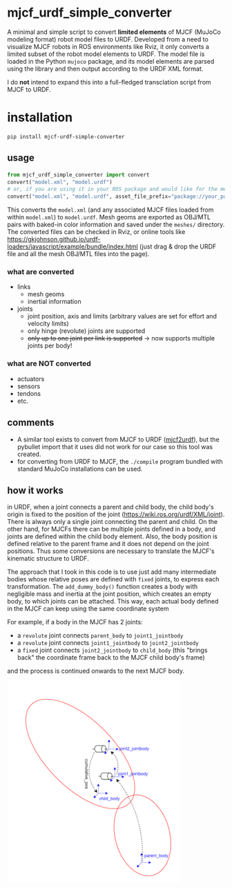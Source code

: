 # mjcf_urdf_simple_converter
A minimal and simple script to convert **limited elements** of MJCF (MuJoCo modeling format) robot model files to URDF. Developed from a need to visualize MJCF robots in ROS environments like Rviz, it only converts a limited subset of the robot model elements to URDF.
The model file is loaded in the Python `mujoco` package, and its model elements are parsed using the library and then output according to the URDF XML format.

I do **not** intend to expand this into a full-fledged transclation script from MJCF to URDF.

# installation
```
pip install mjcf-urdf-simple-converter
```

## usage
```python
from mjcf_urdf_simple_converter import convert
convert("model.xml", "model.urdf")
# or, if you are using it in your ROS package and would like for the mesh directories to be resolved correctly, set meshfile_prefix, for example:
convert("model.xml", "model.urdf", asset_file_prefix="package://your_package_name/model/")
```
This converts the `model.xml` (and any associated MJCF files loaded from within `model.xml`) to `model.urdf`. Mesh geoms are exported as OBJ/MTL pairs with baked-in color information and saved under the `meshes/` directory. The converted files can be checked in Rviz, or online tools like https://gkjohnson.github.io/urdf-loaders/javascript/example/bundle/index.html (just drag & drop the URDF file and all the mesh OBJ/MTL files into the page).

### what are converted
* links
  * mesh geoms
  * inertial information
* joints
  * joint position, axis and limits (arbitrary values are set for effort and velocity limits)
  * only hinge (revolute) joints are supported
  * ~~only up to one joint per link is supported~~ -> now supports multiple joints per body!

### what are NOT converted
* actuators
* sensors
* tendons
* etc.

## comments
* A similar tool exists to convert from MJCF to URDF ([mjcf2urdf](https://github.com/iory/mjcf2urdf)), but the pybullet import that it uses did not work for our case so this tool was created.
* for converting from URDF to MJCF, the `./compile` program bundled with standard MuJoCo installations can be used.


## how it works
in URDF, when a joint connects a parent and child body, the child body's origin is fixed to the position of the joint (https://wiki.ros.org/urdf/XML/joint). There is always only a single joint connecting the parent and child. On the other hand, for MJCFs there can be multiple joints defined in a body, and joints are defined within the child body element. Also, the body position is defined relative to the parent frame and it does not depend on the joint positions. Thus some conversions are necessary to translate the MJCF's kinematic structure to URDF.

The approach that I took in this code is to use just add many intermediate bodies whose relative poses are defined with `fixed` joints, to express each transformation. The `add_dummy_body()` function creates a body with negligible mass and inertia at the joint position, which creates an empty body, to which joints can be attached. This way, each actual body defined in the MJCF can keep using the same coordinate system 

For example, if a body in the MJCF has 2 joints:

- a `revolute` joint connects `parent_body` to `joint1_jointbody`
- a `revolute` joint connects `joint1_jointbody` to `joint2_jointbody`
- a `fixed` joint connects `joint2_jointbody` to `child_body` (this "brings back" the coordinate frame back to the MJCF child body's frame)

and the process is continued onwards to the next MJCF body.

<img src="kinematic_chain.drawio.png" width="400">
